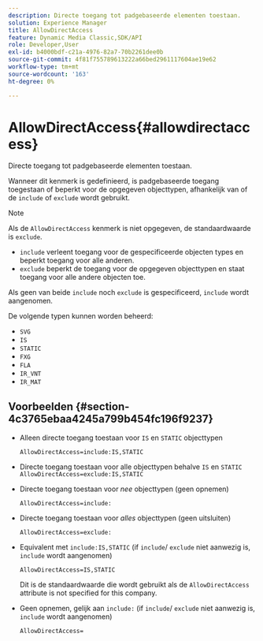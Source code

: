 ```yaml
---
description: Directe toegang tot padgebaseerde elementen toestaan.
solution: Experience Manager
title: AllowDirectAccess
feature: Dynamic Media Classic,SDK/API
role: Developer,User
exl-id: b4000bdf-c21a-4976-82a7-70b2261dee0b
source-git-commit: 4f81f755789613222a66bed2961117604ae19e62
workflow-type: tm+mt
source-wordcount: '163'
ht-degree: 0%

---
```


# AllowDirectAccess{#allowdirectaccess}

Directe toegang tot padgebaseerde elementen toestaan.

Wanneer dit kenmerk is gedefinieerd, is padgebaseerde toegang toegestaan of beperkt voor de opgegeven objecttypen, afhankelijk van of de `include` of `exclude` wordt gebruikt.

>[!NOTE]
>
>Als de `AllowDirectAccess` kenmerk is niet opgegeven, de standaardwaarde is `exclude`.

* `include` verleent toegang voor de gespecificeerde objecten types en beperkt toegang voor alle anderen.
* `exclude` beperkt de toegang voor de opgegeven objecttypen en staat toegang voor alle andere objecten toe.

Als geen van beide `include` noch `exclude` is gespecificeerd, `include` wordt aangenomen.

De volgende typen kunnen worden beheerd:

* `SVG`
* `IS`
* `STATIC`
* `FXG`
* `FLA`
* `IR_VNT`
* `IR_MAT`

## Voorbeelden {#section-4c3765ebaa4245a799b454fc196f9237}

* Alleen directe toegang toestaan voor `IS` en `STATIC` objecttypen

  `AllowDirectAccess=include:IS,STATIC`

* Directe toegang toestaan voor alle objecttypen behalve `IS` en `STATIC` `AllowDirectAccess=exclude:IS,STATIC`

* Directe toegang toestaan voor *nee* objecttypen (geen opnemen)

  `AllowDirectAccess=include:`

* Directe toegang toestaan voor *alles* objecttypen (geen uitsluiten)

  `AllowDirectAccess=exclude:`

* Equivalent met `include:IS,STATIC` (if `include`/ `exclude` niet aanwezig is, `include` wordt aangenomen)

  `AllowDirectAccess=IS,STATIC`

  Dit is de standaardwaarde die wordt gebruikt als de `AllowDirectAccess` attribute is not specified for this company.

* Geen opnemen, gelijk aan `include:` (if `include`/ `exclude` niet aanwezig is, `include` wordt aangenomen)

  `AllowDirectAccess=`

